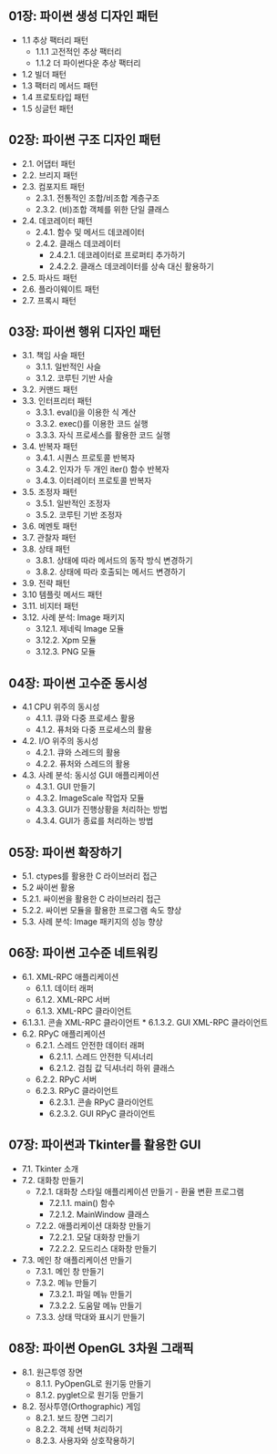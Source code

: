 ## 01장: 파이썬 생성 디자인 패턴
* 1.1 추상 팩터리 패턴
    * 1.1.1 고전적인 추상 팩터리
    * 1.1.2 더 파이썬다운 추상 팩터리
* 1.2 빌더 패턴
* 1.3 팩터리 메서드 패턴
* 1.4 프로토타입 패턴
* 1.5 싱글턴 패턴

## 02장: 파이썬 구조 디자인 패턴
* 2.1. 어댑터 패턴
* 2.2. 브리지 패턴
* 2.3. 컴포지트 패턴
    * 2.3.1. 전통적인 조합/비조합 계층구조
    * 2.3.2. (비)조합 객체를 위한 단일 클래스
* 2.4. 데코레이터 패턴
    * 2.4.1. 함수 및 메서드 데코레이터
    * 2.4.2. 클래스 데코레이터
        * 2.4.2.1. 데코레이터로 프로퍼티 추가하기
        * 2.4.2.2. 클래스 데코레이터를 상속 대신 활용하기
* 2.5. 파사드 패턴
* 2.6. 플라이웨이트 패턴
* 2.7. 프록시 패턴

## 03장: 파이썬 행위 디자인 패턴
* 3.1. 책임 사슬 패턴
    * 3.1.1. 일반적인 사슬
    * 3.1.2. 코루틴 기반 사슬
* 3.2. 커맨드 패턴
* 3.3. 인터프리터 패턴
    * 3.3.1. eval()을 이용한 식 계산
    * 3.3.2. exec()를 이용한 코드 실행
    * 3.3.3. 자식 프로세스를 활용한 코드 실행
* 3.4. 반복자 패턴
    * 3.4.1. 시퀀스 프로토콜 반복자
    * 3.4.2. 인자가 두 개인 iter() 함수 반복자
    * 3.4.3. 이터레이터 프로토콜 반복자
* 3.5. 조정자 패턴
    * 3.5.1. 일반적인 조정자
    * 3.5.2. 코루틴 기반 조정자
* 3.6. 메멘토 패턴
* 3.7. 관찰자 패턴
* 3.8. 상태 패턴
    * 3.8.1. 상태에 따라 메서드의 동작 방식 변경하기
    * 3.8.2. 상태에 따라 호출되는 메서드 변경하기
* 3.9. 전략 패턴
* 3.10 템플릿 메서드 패턴
* 3.11. 비지터 패턴
* 3.12. 사례 분석: Image 패키지
    * 3.12.1. 제네릭 Image 모듈
    * 3.12.2. Xpm 모듈
    * 3.12.3. PNG 모듈

## 04장: 파이썬 고수준 동시성
* 4.1 CPU 위주의 동시성
    * 4.1.1. 큐와 다중 프로세스 활용
    * 4.1.2. 퓨처와 다중 프로세스의 활용
* 4.2. I/O 위주의 동시성
    * 4.2.1. 큐와 스레드의 활용
    * 4.2.2. 퓨처와 스레드의 활용
* 4.3. 사례 분석: 동시성 GUI 애플리케이션
    * 4.3.1. GUI 만들기
    * 4.3.2. ImageScale 작업자 모듈
    * 4.3.3. GUI가 진행상황을 처리하는 방법
    * 4.3.4. GUI가 종료를 처리하는 방법

## 05장: 파이썬 확장하기
* 5.1. ctypes를 활용한 C 라이브러리 접근
* 5.2 싸이썬 활용
* 5.2.1. 싸이썬을 활용한 C 라이브러리 접근
* 5.2.2. 싸이썬 모듈을 활용한 프로그램 속도 향상
* 5.3. 사례 분석: Image 패키지의 성능 향상

## 06장: 파이썬 고수준 네트워킹
* 6.1. XML-RPC 애플리케이션
    * 6.1.1. 데이터 래퍼
    * 6.1.2. XML-RPC 서버
    * 6.1.3. XML-RPC 클라이언트
* 6.1.3.1. 콘솔 XML-RPC 클라이언트
        * 6.1.3.2. GUI XML-RPC 클라이언트
* 6.2. RPyC 애플리케이션
    * 6.2.1. 스레드 안전한 데이터 래퍼
        * 6.2.1.1. 스레드 안전한 딕셔너리
        * 6.2.1.2. 검침 값 딕셔너리 하위 클래스
    * 6.2.2. RPyC 서버
    * 6.2.3. RPyC 클라이언트
        * 6.2.3.1. 콘솔 RPyC 클라이언트
        * 6.2.3.2. GUI RPyC 클라이언트

## 07장: 파이썬과 Tkinter를 활용한 GUI
* 7.1. Tkinter 소개
* 7.2. 대화창 만들기
    * 7.2.1. 대화창 스타일 애플리케이션 만들기 - 환율 변환 프로그램
        * 7.2.1.1. main() 함수
        * 7.2.1.2. MainWindow 클래스
    * 7.2.2. 애플리케이션 대화창 만들기
        * 7.2.2.1. 모달 대화창 만들기
        * 7.2.2.2. 모드리스 대화창 만들기
* 7.3. 메인 창 애플리케이션 만들기
    * 7.3.1. 메인 창 만들기
    * 7.3.2. 메뉴 만들기
        * 7.3.2.1. 파일 메뉴 만들기
        * 7.3.2.2. 도움말 메뉴 만들기
    * 7.3.3. 상태 막대와 표시기 만들기

## 08장: 파이썬 OpenGL 3차원 그래픽
* 8.1. 원근투영 장면
    * 8.1.1. PyOpenGL로 원기둥 만들기
    * 8.1.2. pyglet으로 원기둥 만들기
* 8.2. 정사투영(Orthographic) 게임
    * 8.2.1. 보드 장면 그리기
    * 8.2.2. 객체 선택 처리하기
    * 8.2.3. 사용자와 상호작용하기 